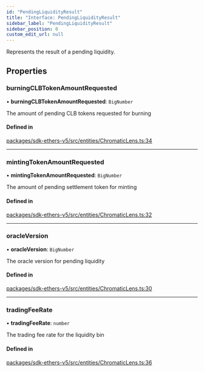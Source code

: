 ```yaml
---
id: "PendingLiquidityResult"
title: "Interface: PendingLiquidityResult"
sidebar_label: "PendingLiquidityResult"
sidebar_position: 0
custom_edit_url: null
---
```


Represents the result of a pending liquidity.

## Properties

### burningCLBTokenAmountRequested

• **burningCLBTokenAmountRequested**: `BigNumber`

The amount of pending CLB tokens requested for burning

#### Defined in

[packages/sdk-ethers-v5/src/entities/ChromaticLens.ts:34](https://github.com/chromatic-protocol/sdk/blob/12e5eb8/packages/sdk-ethers-v5/src/entities/ChromaticLens.ts#L34)

___

### mintingTokenAmountRequested

• **mintingTokenAmountRequested**: `BigNumber`

The amount of pending settlement token for minting

#### Defined in

[packages/sdk-ethers-v5/src/entities/ChromaticLens.ts:32](https://github.com/chromatic-protocol/sdk/blob/12e5eb8/packages/sdk-ethers-v5/src/entities/ChromaticLens.ts#L32)

___

### oracleVersion

• **oracleVersion**: `BigNumber`

The oracle version for pending liquidity

#### Defined in

[packages/sdk-ethers-v5/src/entities/ChromaticLens.ts:30](https://github.com/chromatic-protocol/sdk/blob/12e5eb8/packages/sdk-ethers-v5/src/entities/ChromaticLens.ts#L30)

___

### tradingFeeRate

• **tradingFeeRate**: `number`

The trading fee rate for the liquidity bin

#### Defined in

[packages/sdk-ethers-v5/src/entities/ChromaticLens.ts:36](https://github.com/chromatic-protocol/sdk/blob/12e5eb8/packages/sdk-ethers-v5/src/entities/ChromaticLens.ts#L36)
